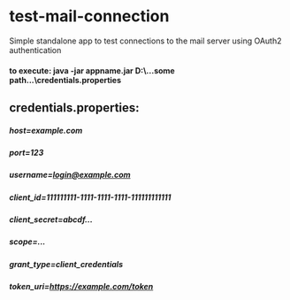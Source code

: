 # test-mail-connection
Simple standalone app to test connections to the mail server using OAuth2 authentication
#### to execute: java -jar appname.jar D:\\...some path...\\credentials.properties
## credentials.properties:
##### host=example.com
##### port=123
##### username=login@example.com
##### client_id=111111111-1111-1111-1111-111111111111
##### client_secret=abcdf...
##### scope=...
##### grant_type=client_credentials
##### token_uri=https://example.com/token